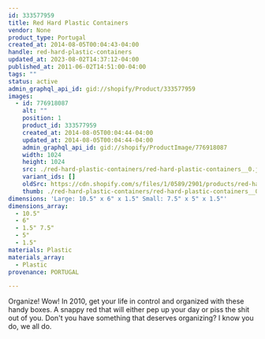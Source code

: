 ```yaml
---
id: 333577959
title: Red Hard Plastic Containers
vendor: None
product_type: Portugal
created_at: 2014-08-05T00:04:43-04:00
handle: red-hard-plastic-containers
updated_at: 2023-08-02T14:37:12-04:00
published_at: 2011-06-02T14:51:00-04:00
tags: ""
status: active
admin_graphql_api_id: gid://shopify/Product/333577959
images:
  - id: 776918087
    alt: ""
    position: 1
    product_id: 333577959
    created_at: 2014-08-05T00:04:44-04:00
    updated_at: 2014-08-05T00:04:44-04:00
    admin_graphql_api_id: gid://shopify/ProductImage/776918087
    width: 1024
    height: 1024
    src: ./red-hard-plastic-containers/red-hard-plastic-containers__0.jpg
    variant_ids: []
    oldSrc: https://cdn.shopify.com/s/files/1/0589/2901/products/red-hard-plastic-containers.jpeg?v=1407211484
    thumb: ./red-hard-plastic-containers/red-hard-plastic-containers__0-thumb.jpg
dimensions: 'Large: 10.5" x 6" x 1.5" Small: 7.5" x 5" x 1.5"'
dimensions_array:
  - 10.5"
  - 6"
  - 1.5" 7.5"
  - 5"
  - 1.5"
materials: Plastic
materials_array:
  - Plastic
provenance: PORTUGAL

---
```


Organize! Wow! In 2010, get your life in control and organized with these handy boxes. A snappy red that will either pep up your day or piss the shit out of you. Don't you have something that deserves organizing? I know you do, we all do.